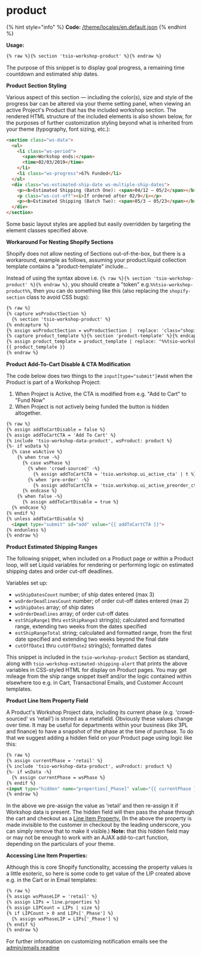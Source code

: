 # product

{% hint style="info" %}
**Code:** [/theme/locales/en.default.json](https://github.com/taylorstitch/workshop-docs/blob/master/theme/locales/en.default.json)
{% endhint %}

 **Usage:**

```html
{% raw %}{% section 'tsio-workshop-product' %}{% endraw %}
```

The purpose of this snippet is to display goal progress, a remaining time countdown and estimated ship dates.

**Product Section Styling**

Various aspect of this section — including the color(s), size and style of the progress bar can be altered via your theme setting panel, when viewing an active Project's Product that has the included workshop section. The rendered HTML structure of the included elements is also shown below, for the purposes of further customization styling beyond what is inherited from your theme (typography, font sizing, etc.):

```html
<section class="ws-data">
  <ul>
    <li class="ws-period">
      <span>Workshop ends:</span>
      <time>02/03/2019</time>
    </li>
    <li class="ws-progress">67% Funded</li>
  </ul>
  <div class="ws-estimated-ship-date ws-multiple-ship-dates">
    <p><b>Estimated Shipping (Batch One): <span>04/12 – 05/2</span></b></p>
    <p class="ws-cut-off"><i>If ordered after 02/9</i></p>
    <p><b>Estimated Shipping (Batch Two): <span>05/3 – 05/23</span></b></p>
  </div>
</section>
```

Some basic layout styles are applied but easily overridden by targeting the element classes specified above.

**Workaround For Nesting Shopify Sections**

Shopify does not allow nesting of Sections out-of-the-box, but there is a workaround, example as follows, assuming your product.liquid collection template contains a "product-template" include...

Instead of using the syntax above i.e. `{% raw %}{% section 'tsio-workshop-product' %}{% endraw %}`, you should create a "token" e.g.`%%tsio-workshop-product%%`, then you can do something like this (also replacing the `shopify-section` class to avoid CSS bugs):

```html
{% raw %}
{% capture wsProductSection %}
  {% section 'tsio-workshop-product' %}
{% endcapture %}
{% assign wsProductSection = wsProductSection |  replace: 'class="shopify-section"', 'class="shopify-section-nested"' %}
{% capture product_template %}{% section 'product-template' %}{% endcapture %}
{% assign product_template = product_template | replace: "%%tsio-workshop-product%%", wsProductSection %}
{{ product_template }}
{% endraw %}
```

**Product Add-To-Cart Disable & CTA Modification**

The code below does two things to the `input[type="submit"]#add` when the Product is part of a Workshop Project:

1. When Project is Active, the CTA is modified from e.g. "Add to Cart" to "Fund Now"
2. When Project is not actively being funded the button is hidden altogether.

```html
{% raw %}
{% assign addToCartDisable = false %}
{% assign addToCartCTA = 'Add To Cart' %}
{% include 'tsio-workshop-data-product', wsProduct: product %}
{%- if wsData %}
  {% case wsActive %}
    {% when true -%}
      {% case wsPhase %}
        {% when 'crowd-sourced' -%}
          {% assign addToCartCTA = 'tsio.workshop.ui_active_cta' | t %}
        {% when 'pre-order' -%}
          {% assign addToCartCTA = 'tsio.workshop.ui_active_preorder_cta' | t %}
      {% endcase %}
    {% when false -%}
      {% assign addToCartDisable = true %}
  {% endcase %}
{% endif %}
{% unless addToCartDisable %}
  <input type="submit" id="add" value="{{ addToCartCTA }}">
{% endunless %}
{% endraw %}
```

**Product Estimated Shipping Ranges**

The following snippet, when included on a Product page or within a Product loop, will set Liquid variables for rendering or performing logic on estimated shipping dates and order cut-off deadlines.

Variables set up:

* `wsShipDatesCount` number; of ship dates entered (max 3)
* `wsOrderDeadlinesCount` number; of order cut-off dates entered (max 2)
* `wsShipDates` array; of ship dates
* `wsOrderDeadlines` array; of order cut-off dates
* `estShipRange1` thru `estShipRange3` string(s); calculated and formatted range, extending two weeks from the dates specified
* `estShipRangeTotal` string; calculated and formatted range, from the first date specified and extending two weeks beyond the final date
* `cutOffDate1` thru `cutOffDate2` string(s); formatted dates

This snippet is included in the `tsio-workshop-product` Section as standard, along with `tsio-workshop-estimated-shipping-alert` that prints the above variables in CSS-styled HTML for display on Product pages. You may get mileage from the ship range snippet itself and/or the logic contained within elsewhere too e.g. in Cart, Transactional Emails, and Customer Account templates.

**Product Line Item Property Field**

A Product's Workshop Project data, including its current phase (e.g. 'crowd-sourced' vs 'retail') is stored as a metafield. Obviously these values change over time. It may be useful for departments within your business (like 3PL and finance) to have a snapshot of the phase at the time of purchase. To do that we suggest adding a hidden field on your Product page using logic like this:

```html
{% raw %}
{% assign currentPhase = 'retail' %}
{% include 'tsio-workshop-data-product', wsProduct: product %}
{%- if wsData -%}
  {% assign currentPhase = wsPhase %}
{% endif %}
<input type="hidden" name="properties[_Phase]" value="{{ currentPhase }}">
{% endraw %}
```

In the above we pre-assign the value as ‘retail’ and then re-assign it if Workshop data is present. The hidden field will then pass the phase through the cart and checkout as a [Line Item Property.](https://help.shopify.com/en/themes/customization/products/features/get-customization-information-for-products) (In the above the property is made invisible to the customer in checkout by the leading underscore, you can simply remove that to make it visible.) **Note:** that this hidden field may or may not be enough to work with an AJAX add-to-cart function, depending on the particulars of your theme.

**Accessing Line Item Properties:**

Although this is core Shopify functionality, accessing the property values is a little esoteric, so here is some code to get value of the LIP created above e.g. in the Cart or in Email templates:

```html
{% raw %}
{% assign wsPhaseLIP = 'retail' %}
{% assign LIPs = line.properties %}
{% assign LIPCount = LIPs | size %}
{% if LIPCount > 0 and LIPs['_Phase'] %}
  {% assign wsPhaseLIP = LIPs['_Phase'] %}
{% endif %}
{% endraw %}
```

For further information on customizing notification emails see the [admin/emails readme](https://github.com/taylorstitch/workshop-docs/tree/master/admin/emails)

